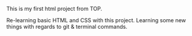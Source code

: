 This is my first html project from TOP.

Re-learning basic HTML and CSS with this project. Learning some new things with regards to git & terminal commands.


